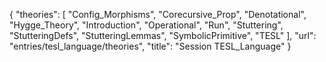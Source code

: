 {
    "theories": [
        "Config_Morphisms",
        "Corecursive_Prop",
        "Denotational",
        "Hygge_Theory",
        "Introduction",
        "Operational",
        "Run",
        "Stuttering",
        "StutteringDefs",
        "StutteringLemmas",
        "SymbolicPrimitive",
        "TESL"
    ],
    "url": "entries/tesl_language/theories",
    "title": "Session TESL_Language"
}